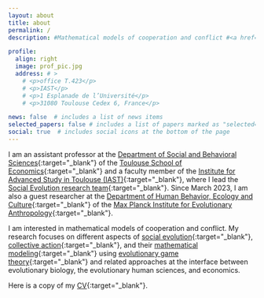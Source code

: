 ```yaml
---
layout: about
title: about
permalink: /
description: #Mathematical models of cooperation and conflict #<a href="#">Affiliations</a>. Address. Contacts. Moto. Etc.

profile:
  align: right
  image: prof_pic.jpg
  address: # >
    # <p>office T.423</p>
    # <p>IAST</p>
    # <p>1 Esplanade de l’Université</p>
    # <p>31080 Toulouse Cedex 6, France</p>

news: false  # includes a list of news items
selected_papers: false # includes a list of papers marked as "selected={true}"
social: true  # includes social icons at the bottom of the page
---
```


I am an assistant professor at the [Department of Social and Behavioral Sciences](https://www.tse-fr.eu/groups/department-social-and-behavioral-sciences/){:target="\_blank"} of the [Toulouse School of Economics](https://www.tse-fr.eu/){:target="\_blank"} and a faculty member of the [Institute for Advanced Study in Toulouse (IAST)](https://www.iast.fr/){:target="\_blank"}, where I lead the [Social Evolution research team](https://www.iast.fr/social-evolution){:target="\_blank"}. Since March 2023, I am also a guest researcher at the [Department of Human Behavior, Ecology and Culture](https://www.eva.mpg.de/ecology/){:target="\_blank"} of the [Max Planck Institute for Evolutionary Anthropology](https://www.eva.mpg.de/){:target="\_blank"}.

<!-- I will be on leave during the academic year 2022-2023, as fellow at the [Institute for Advanced Study (IAS)](https://ias.uva.nl/){:target="\_blank"} of the [University of Amsterdam](https://www.uva.nl/en){:target="\_blank"} (September 2022 - February 2023) and as guest researcher at the [Department of Human Behavior, Ecology and Culture](https://www.eva.mpg.de/ecology/){:target="\_blank"} of the [Max Planck Institute for Evolutionary Anthropology](https://www.eva.mpg.de/){:target="\_blank"} (March 2023 - July 2023). -->

I am interested in mathematical models of cooperation and conflict. My research focuses on different aspects of [social evolution](https://en.wikipedia.org/wiki/Social_evolution){:target="\_blank"}, [collective action](https://en.wikipedia.org/wiki/Collective_action_problem){:target="\_blank"}, and their [mathematical modeling](https://en.wikipedia.org/wiki/Mathematical_model){:target="\_blank"} using [evolutionary game theory](https://en.wikipedia.org/wiki/Evolutionary_game_theory){:target="\_blank"}
and related approaches at the interface between evolutionary biology, the evolutionary human sciences, and economics.

<!-- I teach at the [Toulouse School Economics (TSE)](https://www.tse-fr.eu/){:target="\_blank"}'s [Master in Economics and Ecology](https://www.tse-fr.eu/master-economics-and-ecology){:target="\_blank"}, at the [University of Toulouse 3 Paul Sabatier]([https://www.tse-fr.eu/](https://www.univ-tlse3.fr/)){:target="\_blank"}'s [Master Ecologie et Evolution]([https://www.tse-fr.eu/master-economics-and-ecology](https://www.univ-tlse3.fr/master-parcours-ecologie-evolution-ecoevo)){:target="\_blank"} and at the TSE/IAST's [Toulouse Summer School in Quantitative Social Sciences](https://www.iast.fr/toulouse-summer-school-quantitative-social-sciences){:target="\_blank"}.
 --> 
Here is a copy of my [CV](https://jorgeapenas.github.io/assets/pdf/cv_jorgepena.pdf){:target="\_blank"}.
